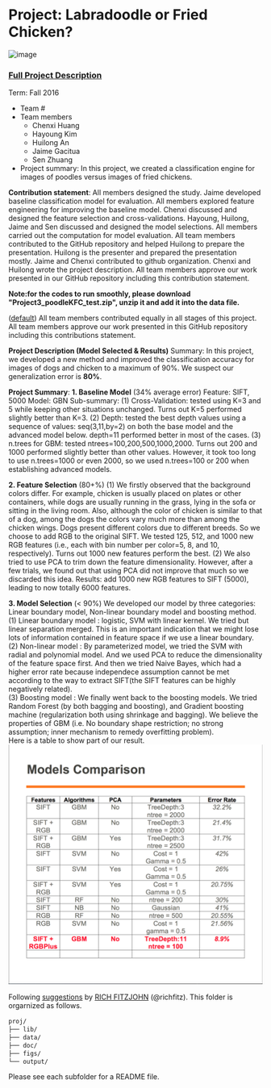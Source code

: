﻿# Project: Labradoodle or Fried Chicken? 
![image](https://s-media-cache-ak0.pinimg.com/236x/6b/01/3c/6b013cd759c69d17ffd1b67b3c1fbbbf.jpg)
### [Full Project Description](doc/project3_desc.html)

Term: Fall 2016

+ Team #
+ Team members
	+ Chenxi Huang
	+ Hayoung Kim
	+ Huilong An
	+ Jaime Gacitua
	+ Sen Zhuang
+ Project summary: In this project, we created a classification engine for images of poodles versus images of fried chickens. 
	
**Contribution statement**:
All members designed the study. Jaime developed baseline classification model for evaluation. All members explored feature engineering for improving the baseline model. Chenxi discussed and designed the feature selection and cross-validations. Hayoung, Huilong, Jaime and Sen discussed and designed the model selections. All members carried out the computation for model evaluation. All team members contributed to the GitHub repository and helped Huilong to prepare the presentation. Huilong is the presenter and prepared the presentation mostly. Jaime and Chenxi contributed to github organization. Chenxi and Huilong wrote the project description. All team members approve our work presented in our GitHub repository including this contribution statement.

**Note:for the codes to run smoothly, please download "Project3_poodleKFC_test.zip", unzip it and add it into the data file.**


([default](doc/a_note_on_contributions.md)) All team members contributed equally in all stages of this project. All team members approve our work presented in this GitHub repository including this contributions statement. 

**Project Description (Model Selected & Results)**
Summary: In this project, we developed a new method and improved 
the classification accuracy for images of dogs and chicken to a maximum of 90%. We suspect our generalization error is **80%**.

**Project Summary**:
**1. Baseline Model** (34% average error)
Feature: SIFT, 5000
Model: GBN
Sub-summary:
(1) Cross-Validation: tested using K=3 and 5 while keeping other situations unchanged. 
Turns out K=5 performed slightly better than K=3.
(2) Depth: tested the best depth values using a sequence of values: seq(3,11,by=2) on both the base model and the advanced model below. 
depth=11 performed better in most of the cases. 
(3) n.trees for GBM: tested ntrees=100,200,500,1000,2000.
Turns out 200 and 1000 performed slightly better than other values. However, it took too long to use n.trees=1000 or even 2000, so we used n.trees=100 or 200 when establishing advanced models. 

**2. Feature Selection** (80+%)
(1) We firstly observed that the background colors differ. For example, chicken is usually placed on plates or other containers, while dogs are usually running in the grass, lying in the sofa or sitting in the living room. Also, although the color of chicken is similar to that of a dog, among the dogs the colors vary much more than among the chicken wings. Dogs present different colors due to different breeds.
So we choose to add RGB to the original SIFT. 
We tested 125, 512, and 1000 new RGB features (i.e., each with bin number per color=5, 8, and 10, respectively). Turns out 1000 new features perform the best. 
(2) We also tried to use PCA to trim down the feature dimensionality. However, after a few trials, we found out that using PCA did not improve that much so we discarded this idea. 
Results: add 1000 new RGB features to SIFT (5000), leading to now totally 6000 features. 

**3. Model Selection** (< 90%)
We developed our model by three categories: Linear boundary model, Non-linear boundary model and boosting method.
(1) Linear boundary model : logistic, SVM with linear kernel. We tried but linear separation merged. This is an important indication that we might lose lots of information contained in feature space if we use a linear boundary.<br>
(2) Non-linear model : By parameterized model, we tried the SVM with radial and polynomial model. And we used PCA to reduce the dimensionality of the feature space first. And then we tried Naive Bayes, which had a higher error rate because independece assumption cannot be met according to the way to extract SIFT(the SIFT features can be highly negatively related).<br>
(3) Boosting model : We finally went back to the boosting models. We tried Random Forest (by both bagging and boosting), and Gradient boosting machine (regularization both using shrinkage and bagging). We believe the properties of GBM (i.e. No boundary shape restriction; no strong assumption; inner mechanism to remedy overfitting problem).<br>
Here is a table to show part of our result.<br>
![image](https://github.com/TZstatsADS/Fall2016-proj3-grp6/blob/master/figs/model_comparision_table.png)






Following [suggestions](http://nicercode.github.io/blog/2013-04-05-projects/) by [RICH FITZJOHN](http://nicercode.github.io/about/#Team) (@richfitz). This folder is orgarnized as follows.

```
proj/
├── lib/
├── data/
├── doc/
├── figs/
└── output/
```

Please see each subfolder for a README file.
